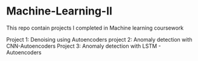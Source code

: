# Machine-Learning-II
This repo contain projects I completed in Machine learning coursework 


Project 1: Denoising using Autoencoders 
project 2: Anomaly detection with CNN-Autoencoders 
Project 3: Anomaly detection with LSTM - Autoencoders 

